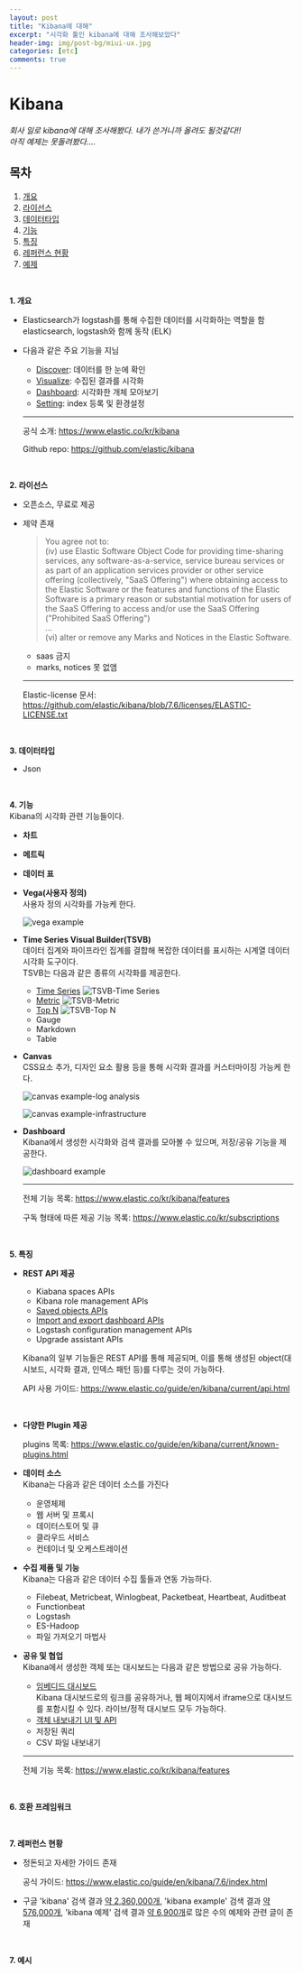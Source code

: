 ```yaml
---
layout: post
title: "Kibana에 대해"
excerpt: "시각화 툴인 kibana에 대해 조사해보았다"
header-img: img/post-bg/miui-ux.jpg
categories: [etc]
comments: true
---
```


# Kibana 

*회사 일로 kibana에 대해 조사해봤다.*
*내가 쓴거니까 올려도 될것같다!!*
<br>
*아직 예제는 못돌려봤다....*
<br>

## 목차

1. [개요](#introduction)
2. [라이선스](#license)
3. [데이터타입](#datatype)
4. [기능](#function)
5. [특징](#feature)
6. [레퍼런스 현황](#reference)
7. [예제](#example)


<br>

**1. 개요**<a name="introduction"></a>

- Elasticsearch가 logstash를 통해 수집한 데이터를 시각화하는 역할을 함
elasticsearch, logstash와 함께 동작 (ELK)
- 다음과 같은 주요 기능을 지님
    - <u>Discover</u>: 데이터를 한 눈에 확인
    - <u>Visualize</u>: 수집된 결과를 시각화
    - <u>Dashboard</u>: 시각화한 개체 모아보기
    - <u>Setting</u>: index 등록 및 환경설정

    ---


    공식 소개: <https://www.elastic.co/kr/kibana>

    Github repo: <https://github.com/elastic/kibana>
<br>

**2. 라이선스**<a name="license"></a>
- 오픈소스, 무료로 제공
- 제약 존재 

    >You agree not to:<br>
    (iv) use Elastic Software
    Object Code for providing time-sharing services, any software-as-a-service,
    service bureau services or as part of an application services provider or
    other service offering (collectively, "SaaS Offering") where obtaining access
    to the Elastic Software or the features and functions of the Elastic Software
    is a primary reason or substantial motivation for users of the SaaS Offering
    to access and/or use the SaaS Offering ("Prohibited SaaS Offering")
    <br>...<br>
    (vi)
    alter or remove any Marks and Notices in the Elastic Software. 
    
    - saas 금지 
    - marks, notices 못 없앰

    ---

    Elastic-license 문서: <https://github.com/elastic/kibana/blob/7.6/licenses/ELASTIC-LICENSE.txt>

<br>

**3. 데이터타입**<a name="datatype"></a>
- Json

<br>

**4. 기능**<a name="function"></a>
<br>Kibana의 시각화 관련 기능들이다.
- **차트**

- **메트릭**

- **데이터 표**

- **Vega(사용자 정의)**
<br>사용자 정의 시각화를 가능케 한다.

    ![vega example](vega-example.jpg)

- **Time Series Visual Builder(TSVB)**
<br>데이터 집계와 파이프라인 집계를 결합해 복잡한 데이터를 표시하는 시계열 데이터 시각화 도구이다.
<br>TSVB는 다음과 같은 종류의 시각화를 제공한다. 
    - <u>Time Series</u>
    ![TSVB-Time Series](tsvb-timeseries.png)
    - <u>Metric</u>
    ![TSVB-Metric](tsvb-metric.png)
    - <u>Top N</u>
    ![TSVB-Top N](tsvb-top-n.png)
    - Gauge
    - Markdown
    - Table

- **Canvas**
<br>CSS요소 추가, 디자인 요소 활용 등을 통해 시각화 결과를 커스터마이징 가능케 한다.

    ![canvas example-log analysis](canvas-log-analysis.png)

    ![canvas example-infrastructure](canvas-infrastructure.png)

- **Dashboard**
<br>Kibana에서 생성한 시각화와 검색 결과를 모아볼 수 있으며, 저장/공유 기능을 제공한다. 

    ![dashboard example](dashboard_example.png)

    ---

    전체 기능 목록: <https://www.elastic.co/kr/kibana/features>

    구독 형태에 따른 제공 기능 목록: <https://www.elastic.co/kr/subscriptions>
<br>

**5. 특징**<a name="feature"></a>
- **REST API 제공**
    - Kiabana spaces APIs
    - Kibana role management APIs
    - <u>Saved objects APIs</u>
    - <u>Import and export dashboard APIs</u>
    - Logstash configuration management APIs
    - Upgrade assistant APIs

     Kibana의 일부 기능들은 REST API를 통해 제공되며, 이를 통해 생성된 object(대시보드, 시각화 결과, 인덱스 패턴 등)를 다루는 것이 가능하다.

    API 사용 가이드: <https://www.elastic.co/guide/en/kibana/current/api.html>
<br>

- **다양한 Plugin 제공**

    plugins 목록: <https://www.elastic.co/guide/en/kibana/current/known-plugins.html>

- **데이터 소스**
<br>Kibana는 다음과 같은 데이터 소스를 가진다
    - 운영체제
    - 웹 서버 및 프록시
    - 데이터스토어 및 큐
    - 클라우드 서비스
    - 컨테이너 및 오케스트레이션 

- **수집 제품 및 기능**
<br>Kibana는 다음과 같은 데이터 수집 툴들과 연동 가능하다. 
    - Filebeat, Metricbeat, Winlogbeat, Packetbeat, Heartbeat, Auditbeat
    - Functionbeat
    - Logstash
    - ES-Hadoop
    - 파일 가져오기 마법사

- **공유 및 협업**
<br>Kibana에서 생성한 객체 또는 대시보드는 다음과 같은 방법으로 공유 가능하다.
    - <u>임베디드 대시보드</u>
    <br>Kibana 대시보드로의 링크를 공유하거나, 웹 페이지에서 iframe으로 대시보드를 포함시킬 수 있다. 라이브/정적 대시보드 모두 가능하다. 
    - <u>객체 내보내기 UI 및 API</u>
    - 저장된 쿼리
    - CSV 파일 내보내기

    ---

    전체 기능 목록: <https://www.elastic.co/kr/kibana/features>

<br>

**6. 호환 프레임워크**<a name="framework"></a>

<br>

**7. 레퍼런스 현황**<a name="reference"></a>

- 정돈되고 자세한 가이드 존재

    공식 가이드: <https://www.elastic.co/guide/en/kibana/7.6/index.html>

- 구글 'kibana' 검색 결과 <u>약 2,360,000개</u>, 'kibana example' 검색 결과 <u>약 576,000개</u>, 'kibana 예제' 검색 결과 <u>약 6,900개</u>로 많은 수의 예제와 관련 글이 존재
<br>

**7. 예시**<a name="example"></a>